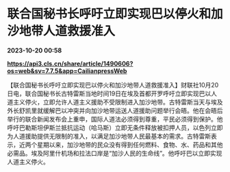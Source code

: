 # 联合国秘书长呼吁立即实现巴以停火和加沙地带人道救援准入

**2023-10-20 00:58**

**https://api3.cls.cn/share/article/1490606?os=web&sv=7.7.5&app=CailianpressWeb**

【联合国秘书长呼吁立即实现巴以停火和加沙地带人道救援准入】财联社10月20日电，联合国秘书长古特雷斯当地时间19日在埃及首都开罗呼吁立即实现巴以人道主义停火，立即允许人道主义援助不受限制进入加沙地带。古特雷斯当天与埃及外长舒凯里就缓解巴以冲突并向加沙地带运送人道援助问题举行会晤。他在会晤后举行的联合新闻发布会上重申，国际人道法必须得到尊重，平民必须得到保护。他呼吁巴勒斯坦伊斯兰抵抗运动（哈马斯）立即无条件释放被扣押人员，以色列立即为人道援助提供无限制的准入，以满足加沙地带人民最基本的需求。古特雷斯表示，近两个星期以来，加沙地带的民众没有得到任何燃料、食物、水、药品和其他必需品。埃及阿里什机场和拉法口岸是“加沙人民的生命线”。他呼吁巴以立即实现人道主义停火。